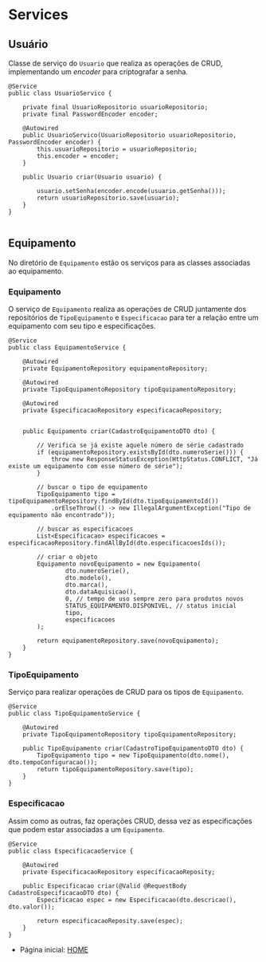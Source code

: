 # Services

## Usuário

Classe de serviço do `Usuario` que realiza as operações de CRUD, implementando um _encoder_ para criptografar a senha.

```
@Service
public class UsuarioServico {

    private final UsuarioRepositorio usuarioRepositorio;
    private final PasswordEncoder encoder;

    @Autowired
    public UsuarioServico(UsuarioRepositorio usuarioRepositorio, PasswordEncoder encoder) {
        this.usuarioRepositorio = usuarioRepositorio;
        this.encoder = encoder;
    }

    public Usuario criar(Usuario usuario) {

        usuario.setSenha(encoder.encode(usuario.getSenha()));
        return usuarioRepositorio.save(usuario);
    }
}


```

## Equipamento

No diretório de ``Equipamento`` estão os serviços para as classes associadas ao equipamento.

### Equipamento

O serviço de ``Equipamento`` realiza as operações de CRUD juntamente dos repositórios de `TipoEquipamento` e `Especificacao` para ter a relação entre um equipamento com seu tipo e especificações.

```
@Service
public class EquipamentoService {

	@Autowired
    private EquipamentoRepository equipamentoRepository;

    @Autowired
    private TipoEquipamentoRepository tipoEquipamentoRepository;

    @Autowired
    private EspecificacaoRepository especificacaoRepository;


    public Equipamento criar(CadastroEquipamentoDTO dto) {
    	
    	// Verifica se já existe aquele número de série cadastrado
    	if (equipamentoRepository.existsById(dto.numeroSerie())) {
    		throw new ResponseStatusException(HttpStatus.CONFLICT, "Já existe um equipamento com esse número de série");
        }
    	
    	// buscar o tipo de equipamento
        TipoEquipamento tipo = tipoEquipamentoRepository.findById(dto.tipoEquipamentoId())
            .orElseThrow(() -> new IllegalArgumentException("Tipo de equipamento não encontrado"));

        // buscar as especificacoes
        List<Especificacao> especificacoes = especificacaoRepository.findAllById(dto.especificacoesIds());

        // criar o objeto
        Equipamento novoEquipamento = new Equipamento(
                dto.numeroSerie(),
                dto.modelo(),
                dto.marca(),
                dto.dataAquisicao(),
                0, // tempo de uso sempre zero para produtos novos
                STATUS_EQUIPAMENTO.DISPONIVEL, // status inicial
                tipo,
                especificacoes
        );

        return equipamentoRepository.save(novoEquipamento);
    }
}

```

### TipoEquipamento

Serviço para realizar operações de CRUD para os tipos de `Equipamento`.

```
@Service
public class TipoEquipamentoService {

    @Autowired
    private TipoEquipamentoRepository tipoEquipamentoRepository;

    public TipoEquipamento criar(CadastroTipoEquipamentoDTO dto) {
        TipoEquipamento tipo = new TipoEquipamento(dto.nome(), dto.tempoConfiguracao());
        return tipoEquipamentoRepository.save(tipo);
    }
}
```

### Especificacao

Assim como as outras, faz operações CRUD, dessa vez as especificações que podem estar associadas a um `Equipamento`.

```
@Service
public class EspecificacaoService {

	@Autowired
	private EspecificacaoRepository especificacaoReposity;
	
	public Especificacao criar(@Valid @RequestBody CadastroEspecificacaoDTO dto) {
		Especificacao espec = new Especificacao(dto.descricao(), dto.valor());
		
		return especificacaoReposity.save(espec);
	}
}
```

- Página inicial: [HOME](https://git.raroacademy.com.br/nicolas.oliveira/projeto-final/-/tree/develop?ref_type=heads)